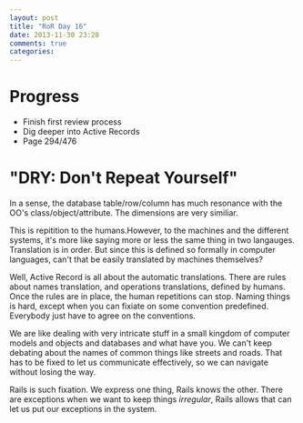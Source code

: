 ```yaml
---
layout: post
title: "RoR Day 16"
date: 2013-11-30 23:28
comments: true
categories: 
---
```


Progress
=
- Finish first review process
- Dig deeper into Active Records
- Page 294/476


"DRY: Don't Repeat Yourself"
=

In a sense, the database table/row/column has much resonance with
the OO's class/object/attribute. The dimensions are very similiar.

This is repitition to the humans.However, to the machines and the different
systems, it's more like saying more or less the same thing in two
langauges. Translation is in order. But since this is defined so
formally in computer languages, can't that be easily translated by
machines themselves?

Well, Active Record is all about the automatic translations. There
are rules about names translation, and operations translations, defined
by humans. Once the rules are in place, the human repetitions can stop.
Naming things is hard, except when you can fixiate on some convention
predefined. Everybody just have to agree on the conventions.

We are like dealing with very intricate stuff in a small kingdom of computer
models and objects and databases and what have you. We can't keep
debating about the names of common things like streets and roads. That
has to be fixed to let us communicate effectively, so we can navigate
without losing the way.

Rails is such fixation. We express one thing, Rails knows the other.
There are exceptions when we want to keep things _irregular_, Rails allows
that can let us put our exceptions in the system.
